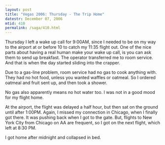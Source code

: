 ```yaml
---
layout: post
title: "Vegas 2006: Thursday - The Trip Home"
datestr: December 07, 2006
mtid: 410
permalink: /saga/410.html
---
```


Thursday I left a wake up call for 9:00AM, since I needed to be on my way to the airport at or before 10 to catch my 11:35 flight out. One of the nice parts about having a real human make your wake up call, is you can ask them to send up breakfast. The operator transferred me to room service. And that is when the day started sliding into the crapper.

Due to a gas-line problem, room service had no gas to cook anything with. They had no hot food, unless you wanted waffles or oatmeal. So I ordered oatmeal and fruit sent up, and then took a shower.

No gas also apparently means no hot water too. I was not in a good mood for my flight home.

At the airport, the flight was delayed a half hour, but then sat on the ground until after 1:00PM. Again, I missed my connection in Chicago, when I finally got there. It was pushing back when I got to the gate. But, flights to New York City from Chicago on AA are frequent, so I got on the next flight, which left at 8:30 PM.

I got home after midnight and collapsed in bed.

